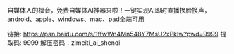 自媒体人的福音，免费自媒体AI神器来啦！一键实现AI即时直播换脸换声，android、apple、windows、mac、pad全端可用

链接: https://pan.baidu.com/s/1ffwWn4Mn548Y7MsU2xPkIw?pwd=9999 
提取码: 9999 
解压密码：zimeiti_ai_shenqi
